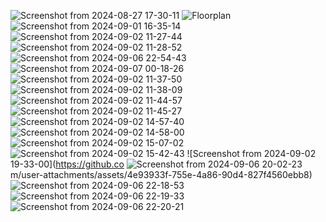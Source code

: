 ![Screenshot from 2024-08-27 17-30-11](https://github.com/user-attachments/assets/ee04af81-5ac8-4440-911d-bef1e213716d)
![Floorplan](https://github.com/user-attachments/assets/ccf9a2ca-e45b-4ab4-a228-4805878e12eb)
![Screenshot from 2024-09-01 16-35-14](https://github.com/user-attachments/assets/b5fd044e-1f79-4e58-a89e-60bc9e56aa99)
![Screenshot from 2024-09-02 11-27-44](https://github.com/user-attachments/assets/cfe4b2b0-4f5b-4ef0-9138-621dfeab59fd)
![Screenshot from 2024-09-02 11-28-52](https://github.com/user-attachments/assets/7cac0753-8f98-4eb7-b8ae-21c0bd84b310)
![Screenshot from 2024-09-06 22-54-43](https://github.com/user-attachments/assets/ff902b81-4373-4463-898f-0543c56c47b4)
![Screenshot from 2024-09-07 00-18-26](https://github.com/user-attachments/assets/e3635e87-aa2f-437f-bbd4-946ffb41add6)
![Screenshot from 2024-09-02 11-37-50](https://github.com/user-attachments/assets/999c1761-b5ee-4bec-89f6-2fd5ea07f643)
![Screenshot from 2024-09-02 11-38-09](https://github.com/user-attachments/assets/be55aa51-c69e-44cc-89ab-035b74ef01b9)
![Screenshot from 2024-09-02 11-44-57](https://github.com/user-attachments/assets/c724c5df-efd4-476c-916b-e1544c1b887c)
![Screenshot from 2024-09-02 11-45-27](https://github.com/user-attachments/assets/1c6c894b-b13f-46d9-b27e-87ee5e7257dc)
![Screenshot from 2024-09-02 14-57-40](https://github.com/user-attachments/assets/ab83a457-1038-4030-91b0-8ca89b4962a4)
![Screenshot from 2024-09-02 14-58-00](https://github.com/user-attachments/assets/03fda4ca-44c7-490f-8511-e9d3f4a04f10)
![Screenshot from 2024-09-02 15-07-02](https://github.com/user-attachments/assets/465c13da-201f-4b38-864a-59220e602d91)
![Screenshot from 2024-09-02 15-42-43](https://github.com/user-attachments/assets/356311c8-4095-4978-842c-689cdb93bfbc)
![Screenshot from 2024-09-02 19-33-00](https://github.co
![Screenshot from 2024-09-06 20-02-23](https://github.com/user-attachments/assets/b3f0263c-1489-4a4e-8af7-a3b9ddbd2f25)
m/user-attachments/assets/4e93933f-755e-4a86-90d4-827f4560ebb8)
![Screenshot from 2024-09-06 22-18-53](https://github.com/user-attachments/assets/5d0b7855-cd3e-4104-8b8a-0eecaab23d4e)
![Screenshot from 2024-09-06 22-19-33](https://github.com/user-attachments/assets/30586fa4-4a16-404b-9c20-5650b4afaa91)
![Screenshot from 2024-09-06 22-20-21](https://github.com/user-attachments/assets/aca6ba2e-693e-4a06-ae27-997dbf6ac67d)
